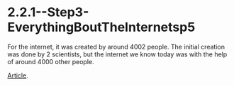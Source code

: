 # 2.2.1--Step3-EverythingBoutTheInternetsp5


For the internet, it was created by around 4002 people. The initial creation was done by 2 scientists, but the internet we know today was with the help of around 4000 other people. 


 [Article](https://replit.com/@raj6887/IdolizedPleasingArea).
